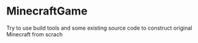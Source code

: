 # MinecraftGame
Try to use build tools and some existing source code to construct original Minecraft from scrach
